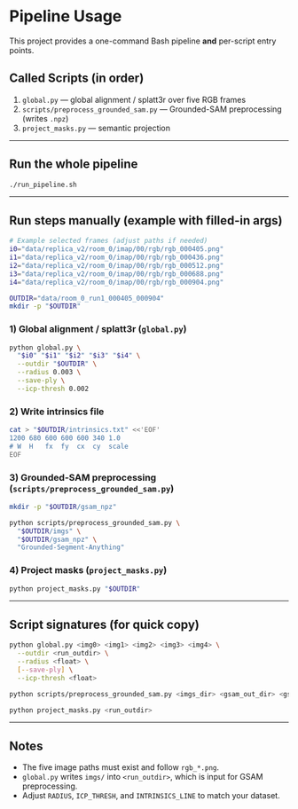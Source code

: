 # Pipeline Usage

This project provides a one-command Bash pipeline **and** per-script entry points.

## Called Scripts (in order)

1. `global.py` — global alignment / splatt3r over five RGB frames  
2. `scripts/preprocess_grounded_sam.py` — Grounded-SAM preprocessing (writes `.npz`)  
3. `project_masks.py` — semantic projection

---

## Run the whole pipeline

```bash
./run_pipeline.sh
```

---

## Run steps manually (example with filled-in args)

```bash
# Example selected frames (adjust paths if needed)
i0="data/replica_v2/room_0/imap/00/rgb/rgb_000405.png"
i1="data/replica_v2/room_0/imap/00/rgb/rgb_000436.png"
i2="data/replica_v2/room_0/imap/00/rgb/rgb_000512.png"
i3="data/replica_v2/room_0/imap/00/rgb/rgb_000688.png"
i4="data/replica_v2/room_0/imap/00/rgb/rgb_000904.png"

OUTDIR="data/room_0_run1_000405_000904"
mkdir -p "$OUTDIR"
```

### 1) Global alignment / splatt3r (`global.py`)

```bash
python global.py \
  "$i0" "$i1" "$i2" "$i3" "$i4" \
  --outdir "$OUTDIR" \
  --radius 0.003 \
  --save-ply \
  --icp-thresh 0.002
```

### 2) Write intrinsics file

```bash
cat > "$OUTDIR/intrinsics.txt" <<'EOF'
1200 680 600 600 600 340 1.0
# W  H   fx  fy  cx  cy  scale
EOF
```

### 3) Grounded-SAM preprocessing (`scripts/preprocess_grounded_sam.py`)

```bash
mkdir -p "$OUTDIR/gsam_npz"

python scripts/preprocess_grounded_sam.py \
  "$OUTDIR/imgs" \
  "$OUTDIR/gsam_npz" \
  "Grounded-Segment-Anything"
```

### 4) Project masks (`project_masks.py`)

```bash
python project_masks.py "$OUTDIR"
```

---

## Script signatures (for quick copy)

```bash
python global.py <img0> <img1> <img2> <img3> <img4> \
  --outdir <run_outdir> \
  --radius <float> \
  [--save-ply] \
  --icp-thresh <float>

python scripts/preprocess_grounded_sam.py <imgs_dir> <gsam_out_dir> <gsa_repo_dir>

python project_masks.py <run_outdir>
```

---

## Notes

- The five image paths must exist and follow `rgb_*.png`.  
- `global.py` writes `imgs/` into `<run_outdir>`, which is input for GSAM preprocessing.  
- Adjust `RADIUS`, `ICP_THRESH`, and `INTRINSICS_LINE` to match your dataset.  
